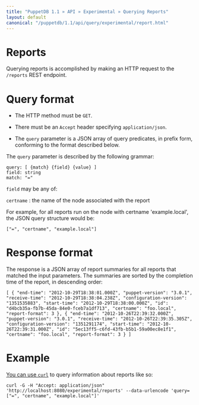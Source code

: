 ```yaml
---
title: "PuppetDB 1.1 » API » Experimental » Querying Reports"
layout: default
canonical: "/puppetdb/1.1/api/query/experimental/report.html"
---
```


[curl]: ../curl.html#using-curl-from-localhost-non-sslhttp

# Reports

Querying reports is accomplished by making an HTTP request to the `/reports` REST
endpoint.

# Query format

* The HTTP method must be `GET`.

* There must be an `Accept` header specifying `application/json`.

* The `query` parameter is a JSON array of query predicates, in prefix
  form, conforming to the format described below.

The `query` parameter is described by the following grammar:

    query: [ {match} {field} {value} ]
    field: string
    match: "="

`field` may be any of:

`certname`
: the name of the node associated with the report

For example, for all reports run on the node with certname 'example.local', the
JSON query structure would be:

    ["=", "certname", "example.local"]

# Response format

The response is a JSON array of report summaries for all reports
that matched the input parameters.  The summaries are sorted by
the completion time of the report, in descending order:

`[
  {
    "end-time": "2012-10-29T18:38:01.000Z",
    "puppet-version": "3.0.1",
    "receive-time": "2012-10-29T18:38:04.238Z",
    "configuration-version": "1351535883",
    "start-time": "2012-10-29T18:38:00.000Z",
    "id": "d4bcb35a-fb7b-45da-84e0-fceb7a1df713",
    "certname": "foo.local",
    "report-format": 3
    },
  {
    "end-time": "2012-10-26T22:39:32.000Z",
    "puppet-version": "3.0.1",
    "receive-time": "2012-10-26T22:39:35.305Z",
    "configuration-version": "1351291174",
    "start-time": "2012-10-26T22:39:31.000Z",
    "id": "5ec13ff5-c6fd-43fb-b5b1-59a00ec8e1f1",
    "certname": "foo.local",
    "report-format": 3
    }
]`

# Example

[You can use `curl`][curl] to query information about reports like so:

    curl -G -H "Accept: application/json" 'http://localhost:8080/experimental/reports' --data-urlencode 'query=["=", "certname", "example.local"]'
